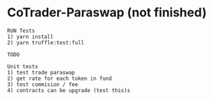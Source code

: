 # CoTrader-Paraswap (not finished)

```
RUN Tests
1) yarn install
2) yarn truffle:test:full
```

```
TODO

Unit tests
1) test trade paraswap
2) get rate for each token in fund
3) test commision / fee
4) contracts can be upgrade (test this)s
```

